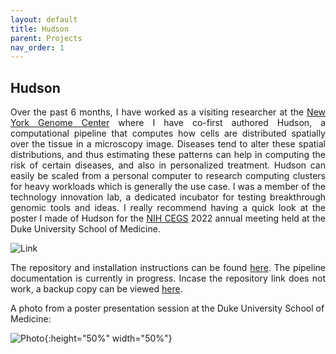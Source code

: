 ```yaml
---
layout: default
title: Hudson
parent: Projects
nav_order: 1
---
```


## Hudson

<p align="justify ">
Over the past 6 months, I have worked as a visiting researcher at the <a href="https://www.nygenome.org">New York Genome Center</a> where I have co-first authored Hudson, a computational pipeline that computes how cells are distributed spatially over the tissue in a microscopy image. Diseases tend to alter these spatial distributions, and thus estimating these patterns can help in computing the risk of certain diseases, and also in personalized treatment. Hudson can easily be scaled from a personal computer to research computing clusters for heavy workloads which is generally the use case. I was a member of the technology innovation lab, a dedicated incubator for testing breakthrough genomic tools and ideas. I really recommend having a quick look at the poster I made of Hudson for the <a href="https://www.genome.gov/Funded-Programs-Projects/Centers-of-Excellence-in-Genomic-Science">NIH CEGS</a> 2022 annual meeting held at the Duke University School of Medicine.  
</p>

![Link](https://user-images.githubusercontent.com/42875353/201494678-fa69b6e2-fd48-4fbc-bdf9-66be7fbef3d2.png)

<p align="justify ">
The repository and installation instructions can be found  <a href="https://github.com/nygctech/hudson">here</a>. The pipeline documentation is currently in progress. Incase the repository link does not work, a backup copy can be viewed <a href="https://github.com/jsingh-pb10/hudson_backup">here</a>.
</p>

A photo from a poster presentation session at the Duke University School of Medicine:

![Photo](https://user-images.githubusercontent.com/42875353/201494797-464c843b-7ea1-4df1-93b4-67a1cc91371c.jpg){:height="50%" width="50%"}

